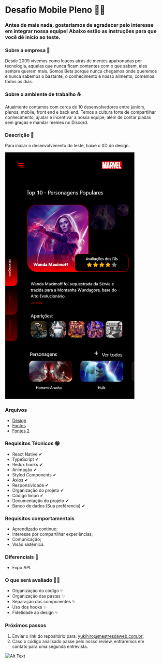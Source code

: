 # Desafio Mobile Pleno 👩‍💻

### Antes de mais nada, gostaríamos de agradecer pelo interesse em integrar nossa equipe! Abaixo estão as instruções para que você dê início ao teste.

### Sobre a empresa 🚀
Desde 2009 vivemos como loucos atrás de mentes apaixonadas por tecnologia, aqueles que nunca ficam contentes com o que sabem, eles sempre querem mais. Somos Beta porque nunca chegamos onde queremos e nunca sabemos o bastante, o conhecimento é nosso alimento, comemos todos os dias.

### Sobre o ambiente de trabalho ☕
Atualmente contamos com cerca de 10 desenvolvedores entre juniors, plenos, mobile, front end e back end. Temos a cultura forte de compartilhar conhecimento, ajudar e incentivar a nossa equipe, além de contar piadas sem graças e mandar memes no Discord.

### Descrição 📰
Para iniciar o desenvolvimento do teste, baixe o XD do design.

![Image background](https://github.com/Mestres-da-Web/teste-mobile/blob/main/5.png?raw=true)

### Arquivos
- [Design](https://drive.google.com/file/d/1YOmcQfJEPPIU04D7QX8Dd8YLdV9u9PRa/view?usp=sharing) 
- [Fontes](https://drive.google.com/file/d/1J0ZGvaQczX68yFLDnp9Ma0O2xmneh8Bb/view?usp=sharing)
- [Fontes 2](https://drive.google.com/file/d/1SCIvJoXnRljB_5lfAH_snHnF8ohQNuOr/view?usp=sharing)

### Requisitos Técnicos 😁
- React Native ✔
- TypeScript ✔
- Redux hooks ✔
- Animação ✔
- Styled Components ✔
- Axios ✔
- Responsividade ✔
- Organização do projeto ✔
- Código limpo ✔
- Documentação do projeto ✔
- Banco de dados (Sua prefêrencia) ✔

### Requisitos comportamentais
- Aprendizado continuo;
- Interesse por compartilhar experiências;
- Comunicação;
- Visão sistêmica.

### Diferenciais 💖
- Expo API.

### O que será avaliado 🐱‍👤
- Organização do código ✨
- Organização das pastas ✨
- Separação dos componentes ✨
- Uso dos hooks ✨
- Fidelidade ao design ✨

### Próximos passos
1. Enviar o link do repositório para: yukihiro@mestresdaweb.com.br;
2. Caso o código analisado passe pelo nosso review, entraremos em contato para uma segunda entrevista.

![Alt Text](https://tenor.com/view/ednaldo-pereira-vale-nada-clone-worthless-funny-gif-17809469.gif)

